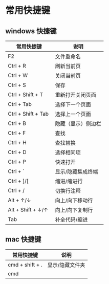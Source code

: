 # 常用快捷键

## windows 快捷键

| 常用快捷键           | 说明               |
| -------------------- | ------------------ |
| F2 ‌                 | 文件重命名         |
| Ctrl + R ‌           | 刷新当前页         |
| Ctrl + W ‌           | 关闭当前页         |
| Ctrl + S ‌           | 保存               |
| Ctrl + Shift + T ‌   | 重新打开关闭页面   |
| Ctrl + Tab ‌         | 选择下一个页面     |
| Ctrl + Shift + Tab ‌ | 选择上一个页面     |
| Ctrl + B             | 隐藏（显示）侧边栏 |
| Ctrl + F             | 查找               |
| Ctrl + H             | 查找替换           |
| Ctrl + D ‌           | 选择相同项         |
| Ctrl + P ‌           | 快速打开           |
| Ctrl + `             | 显示/隐藏集成终端  |
| Ctrl + ]/[           | 缩进/缩进行        |
| Ctrl + /             | 切换行注释         |
| Alt + ↑/↓            | 向上/向下移动行    |
| Alt + Shift + ↓/↑    | 向上/向下复制行    |
| Tab                  | 补全代码/缩进      |

## mac 快捷键

| 常用快捷键      | 说明            |
| --------------- | --------------- |
| cmd + shift + . | 显示/隐藏文件夹 |
| cmd             |                 |
